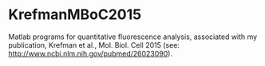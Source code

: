 # KrefmanMBoC2015
Matlab programs for quantitative fluorescence analysis, associated with my publication, Krefman et al., Mol. Biol. Cell 2015 (see: http://www.ncbi.nlm.nih.gov/pubmed/26023090).
